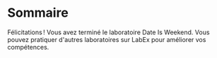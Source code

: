 # Sommaire

Félicitations ! Vous avez terminé le laboratoire Date Is Weekend. Vous pouvez pratiquer d'autres laboratoires sur LabEx pour améliorer vos compétences.
